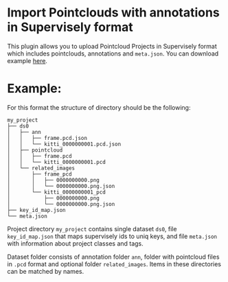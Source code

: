 # Import Pointclouds with annotations in Supervisely format 
This plugin allows you to upload Pointcloud Projects in Supervisely format which includes pointclouds, annotations and `meta.json`. You can download example [here](https://drive.google.com/file/d/1BtZyffWtWNR-mk_PHNPMnGgSlAkkQpBl/view?usp=sharing).

# Example:

For this format the structure of directory should be the following:

```
my_project
├── ds0
│   ├── ann
│   │   ├── frame.pcd.json
│   │   └── kitti_0000000001.pcd.json
│   ├── pointcloud
│   │   ├── frame.pcd
│   │   └── kitti_0000000001.pcd
│   └── related_images
│       ├── frame_pcd
│       │   ├── 0000000000.png
│       │   └── 0000000000.png.json
│       └── kitti_0000000001_pcd
│           ├── 0000000000.png
│           └── 0000000000.png.json
├── key_id_map.json
└── meta.json
```


Project directory `my_project` contains single dataset `ds0`, file `key_id_map.json` that maps supervisely ids to uniq keys, and file `meta.json` with information about project classes and tags.

Dataset folder consists of annotation folder `ann`, folder with pointcloud files in `.pcd` format and optional folder `related_images`. Items in these directories can be matched by names. 